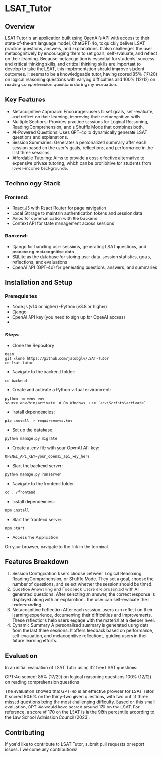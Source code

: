 # LSAT_Tutor

## Overview
LSAT Tutor is an application built using OpenAI’s API with access to their state-of-the-art language model, ChatGPT-4o, to quickly deliver LSAT practice questions,
answers, and explanations. It also challenges the user metacognitively by encouraging them to set goals, self-evaluate, and reflect on their learning. Because
metacognition is essential for students’ success and critical thinking skills, and critical thinking skills are important to develop to take the LSAT, this implementation should improve student outcomes. It seems to be a knowledgeable tutor, having scored 85% (17/20) on logical reasoning questions with varying difficulties and 100% (12/12) on reading comprehension questions during my evaluation.

## Key Features
- Metacognitive Approach: Encourages users to set goals, self-evaluate, and reflect on their learning, improving their metacognitive skills.
- Multiple Sections: Provides practice sessions for Logical Reasoning, Reading Comprehension, and a Shuffle Mode that combines both.
- AI-Powered Questions: Uses GPT-4o to dynamically generate LSAT questions and explanations.
- Session Summaries: Generates a personalized summary after each session based on the user's goals, reflections, and performance in the last three sessions.
- Affordable Tutoring: Aims to provide a cost-effective alternative to expensive private tutoring, which can be prohibitive for students from lower-income backgrounds.

## Technology Stack

### Frontend:

- React.JS with React Router for page navigation
- Local Storage to maintain authentication tokens and session data
- Axios for communication with the backend
- Context API for state management across sessions

### Backend:

- Django for handling user sessions, generating LSAT questions, and processing metacognitive data
- SQLite as the database for storing user data, session statistics, goals, reflections, and evaluations
- OpenAI API (GPT-4o) for generating questions, answers, and summaries

## Installation and Setup
### Prerequisites
- Node.js (v14 or higher)
-Python (v3.8 or higher)
- Django
- OpenAI API key (you need to sign up for OpenAI access)
- 
### Steps
- Clone the Repository
```
bash
git clone https://github.com/jacobglv/LSAT-Tutor
cd lsat-tutor
```
- Navigate to the backend folder:
```
cd backend
```

- Create and activate a Python virtual environment:
```
python -m venv env
source env/bin/activate  # On Windows, use `env\Scripts\activate`
```

- Install dependencies:
```
pip install -r requirements.txt
```

- Set up the database:
```
python manage.py migrate
```

- Create a .env file with your OpenAI API key:
```
OPENAI_API_KEY=your_openai_api_key_here
```

- Start the backend server:
```
python manage.py runserver
```

- Navigate to the frontend folder:
```
cd ../frontend
```

- Install dependencies:
```
npm install
```

- Start the frontend server:
```
npm start
```

- Access the Application:

On your browser, navigate to the link in the terminal.

## Features Breakdown
1. Session Configuration
Users choose between Logical Reasoning, Reading Comprehension, or Shuffle Mode.
They set a goal, choose the number of questions, and select whether the session should be timed.
2. Question Answering and Feedback
Users are presented with AI-generated questions.
After selecting an answer, the correct response is displayed along with an explanation.
The user can self-evaluate their understanding.
3. Metacognitive Reflection
After each session, users can reflect on their learning experience, documenting their difficulties and improvements. These reflections help users engage with the material at a deeper level.
4. Dynamic Summary
A personalized summary is generated using data from the last three sessions. It offers feedback based on performance, self-evaluation, and metacognitive reflections, guiding users in their future learning efforts.

## Evaluation
In an initial evaluation of LSAT Tutor using 32 free LSAT questions:

GPT-4o scored:
85% (17/20) on logical reasoning questions
100% (12/12) on reading comprehension questions

The evaluation showed that GPT-4o is an effective provider for LSAT Tutor. It scored 90.6% on the thirty-two given questions, with two out of three missed questions being the most challenging difficulty. Based on this small evaluation, GPT-4o would have scored around 170 on the LSAT. For reference, a score of 170 on the LSAT is in the 96th percentile according to the Law School Admission Council (2023).


## Contributing
If you'd like to contribute to LSAT Tutor, submit pull requests or report issues. I welcome any contributions!
